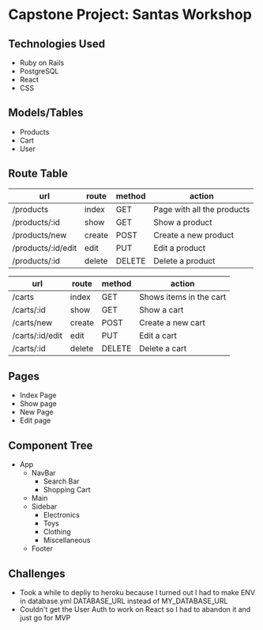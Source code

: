 # Capstone Project: Santas Workshop

## Technologies Used
- Ruby on Rails
- PostgreSQL
- React
- CSS

## Models/Tables
- Products
- Cart
- User

## Route Table

| url                | route  | method | action                     |
|--------------------|--------|--------|----------------------------|
| /products          | index  | GET    | Page with all the products |
| /products/:id      | show   | GET    | Show a product             |
| /products/new      | create | POST   | Create a new product       |
| /products/:id/edit | edit   | PUT    | Edit a product             |
| /products/:id      | delete | DELETE | Delete a product           |

| url                | route  | method | action                     |
|--------------------|--------|--------|----------------------------|
| /carts          | index  | GET    | Shows items in the cart |
| /carts/:id      | show   | GET    | Show a cart             |
| /carts/new      | create | POST   | Create a new cart       |
| /carts/:id/edit | edit   | PUT    | Edit a cart             |
| /carts/:id      | delete | DELETE | Delete a cart           |

## Pages
- Index Page
- Show page
- New Page
- Edit page

## Component Tree
- App
    - NavBar
        - Search Bar
        - Shopping Cart
    - Main
    - Sidebar
        - Electronics
        - Toys
        - Clothing
        - Miscellaneous
    - Footer

## Challenges
- Took a while to depliy to heroku because I turned out I had to make ENV in database.yml DATABASE_URL instead of MY_DATABASE_URL
- Couldn't get the User Auth to work on React so I had to abandon it and just go for MVP

